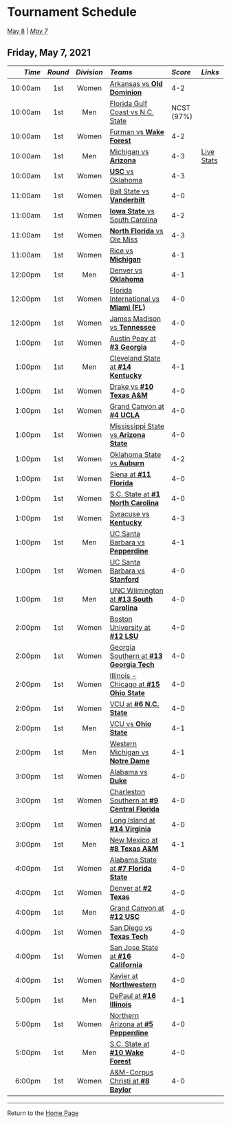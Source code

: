 # Tournament Schedule

[May 8](./05-08.md) &#124; _[May 7](./05-07.md)_

## Friday, May 7, 2021

|  _Time_ | _Round_ | _Division_ | _Teams_                                                                                     | _Score_    | _Links_                                                              |
| ------: | :-----: | :--------: | :------------------------------------------------------------------------------------------ | :--------- | :------------------------------------------------------------------- |
| 10:00am |   1st   |   Women    | [Arkansas vs <b>Old Dominion</b>](../ncaaw/matches/R1_3-4_ARK_vs_ODU.md)                    | 4-2        |                                                                      |
| 10:00am |   1st   |    Men     | [Florida Gulf Coast vs N.C. State](../ncaam/matches/R1_27-28_FGCU_vs_NCST.md)               | NCST (97%) |                                                                      |
| 10:00am |   1st   |   Women    | [Furman vs <b>Wake Forest</b>](../ncaaw/matches/R1_35-36_FUR_vs_WAKE.md)                    | 4-2        |                                                                      |
| 10:00am |   1st   |    Men     | [Michigan vs <b>Arizona</b>](../ncaam/matches/R1_37-38_MICH_vs_ARIZ.md)                     | 4-3        | [Live Stats](http://www.sidearmstats.com/ukentucky/tennis/xlive.htm) |
| 10:00am |   1st   |   Women    | [<b>USC</b> vs Oklahoma](../ncaaw/matches/R1_43-44_USC_vs_OKLA.md)                          | 4-3        |                                                                      |
| 11:00am |   1st   |   Women    | [Ball State vs <b>Vanderbilt</b>](../ncaaw/matches/R1_59-60_BALL_vs_VANDY.md)               | 4-0        |                                                                      |
| 11:00am |   1st   |   Women    | [<b>Iowa State</b> vs South Carolina](../ncaaw/matches/R1_45-46_ISU_vs_SCAR.md)             | 4-2        |                                                                      |
| 11:00am |   1st   |   Women    | [<b>North Florida</b> vs Ole Miss](../ncaaw/matches/R1_27-28_UNF_vs_MISS.md)                | 4-3        |                                                                      |
| 11:00am |   1st   |   Women    | [Rice vs <b>Michigan</b>](../ncaaw/matches/R1_21-22_RICE_vs_MICH.md)                        | 4-1        |                                                                      |
| 12:00pm |   1st   |    Men     | [Denver vs <b>Oklahoma</b>](../ncaam/matches/R1_13-14_DEN_vs_OKLA.md)                       | 4-1        |                                                                      |
| 12:00pm |   1st   |   Women    | [Florida International vs <b>Miami (FL)</b>](../ncaaw/matches/R1_11-12_FIU_vs_MIA.md)       | 4-0        |                                                                      |
| 12:00pm |   1st   |   Women    | [James Madison vs <b>Tennessee</b>](../ncaaw/matches/R1_37-38_JMU_vs_TENN.md)               | 4-0        |                                                                      |
|  1:00pm |   1st   |   Women    | [Austin Peay at <b>#3 Georgia</b>](../ncaaw/matches/R1_33-34_PEAY_vs_UGA.md)                | 4-0        |                                                                      |
|  1:00pm |   1st   |    Men     | [Cleveland State at <b>#14 Kentucky</b>](../ncaam/matches/R1_39-40_CLEV_vs_UK.md)           | 4-1        |                                                                      |
|  1:00pm |   1st   |   Women    | [Drake vs <b>#10 Texas A&M</b>](../ncaaw/matches/R1_55-56_DRKE_vs_AM.md)                    | 4-0        |                                                                      |
|  1:00pm |   1st   |   Women    | [Grand Canyon at <b>#4 UCLA</b>](../ncaaw/matches/R1_31-32_GCU_vs_UCLA.md)                  | 4-0        |                                                                      |
|  1:00pm |   1st   |   Women    | [Mississippi State vs <b>Arizona State</b>](../ncaaw/matches/R1_61-62_MSST_vs_AZST.md)      | 4-0        |                                                                      |
|  1:00pm |   1st   |   Women    | [Oklahoma State vs <b>Auburn</b>](../ncaaw/matches/R1_51-52_OKST_vs_AUB.md)                 | 4-2        |                                                                      |
|  1:00pm |   1st   |   Women    | [Siena at <b>#11 Florida</b>](../ncaaw/matches/R1_41-42_SIEN_vs_FLA.md)                     | 4-0        |                                                                      |
|  1:00pm |   1st   |   Women    | [S.C. State at <b>#1 North Carolina</b>](../ncaaw/matches/R1_1-2_SCST_vs_UNC.md)            | 4-0        |                                                                      |
|  1:00pm |   1st   |   Women    | [Syracuse vs <b>Kentucky</b>](../ncaaw/matches/R1_5-6_SYR_vs_UK.md)                         | 4-3        |                                                                      |
|  1:00pm |   1st   |    Men     | [UC Santa Barbara vs <b>Pepperdine</b>](../ncaam/matches/R1_21-22_UCSB_vs_PEPP.md)          | 4-1        |                                                                      |
|  1:00pm |   1st   |   Women    | [UC Santa Barbara vs <b>Stanford</b>](../ncaaw/matches/R1_19-20_UCSB_vs_STAN.md)            | 4-0        |                                                                      |
|  1:00pm |   1st   |    Men     | [UNC Wilmington at <b>#13 South Carolina</b>](../ncaam/matches/R1_25-26_UNCW_vs_SCAR.md)    | 4-0        |                                                                      |
|  2:00pm |   1st   |   Women    | [Boston University at <b>#12 LSU</b>](../ncaaw/matches/R1_23-24_BU_vs_LSU.md)               | 4-0        |                                                                      |
|  2:00pm |   1st   |   Women    | [Georgia Southern at <b>#13 Georgia Tech</b>](../ncaaw/matches/R1_25-26_GASO_vs_GT.md)      | 4-0        |                                                                      |
|  2:00pm |   1st   |   Women    | [Illinois - Chicago at <b>#15 Ohio State</b>](../ncaaw/matches/R1_57-58_UIC_vs_OSU.md)      | 4-0        |                                                                      |
|  2:00pm |   1st   |   Women    | [VCU at <b>#6 N.C. State</b>](../ncaaw/matches/R1_47-48_VCU_vs_NCST.md)                     | 4-0        |                                                                      |
|  2:00pm |   1st   |    Men     | [VCU vs <b>Ohio State</b>](../ncaam/matches/R1_53-54_VCU_vs_OSU.md)                         | 4-1        |                                                                      |
|  2:00pm |   1st   |    Men     | [Western Michigan vs <b>Notre Dame</b>](../ncaam/matches/R1_5-6_WMU_vs_ND.md)               | 4-1        |                                                                      |
|  3:00pm |   1st   |   Women    | [Alabama vs <b>Duke</b>](../ncaaw/matches/R1_13-14_BAMA_vs_DUKE.md)                         | 4-0        |                                                                      |
|  3:00pm |   1st   |   Women    | [Charleston Southern at <b>#9 Central Florida</b>](../ncaaw/matches/R1_9-10_CHSO_vs_UCF.md) | 4-0        |                                                                      |
|  3:00pm |   1st   |   Women    | [Long Island at <b>#14 Virginia</b>](../ncaaw/matches/R1_39-40_LIU_vs_UVA.md)               | 4-0        |                                                                      |
|  3:00pm |   1st   |    Men     | [New Mexico at <b>#8 Texas A&M</b>](../ncaam/matches/R1_15-16_UNM_vs_AM.md)                 | 4-1        |                                                                      |
|  4:00pm |   1st   |   Women    | [Alabama State at <b>#7 Florida State</b>](../ncaaw/matches/R1_49-50_ALST_vs_FSU.md)        | 4-0        |                                                                      |
|  4:00pm |   1st   |   Women    | [Denver at <b>#2 Texas</b>](../ncaaw/matches/R1_63-64_DEN_vs_TEX.md)                        | 4-0        |                                                                      |
|  4:00pm |   1st   |    Men     | [Grand Canyon at <b>#12 USC</b>](../ncaam/matches/R1_23-24_GCU_vs_USC.md)                   | 4-0        |                                                                      |
|  4:00pm |   1st   |   Women    | [San Diego vs <b>Texas Tech</b>](../ncaaw/matches/R1_29-30_USD_vs_TTU.md)                   | 4-0        |                                                                      |
|  4:00pm |   1st   |   Women    | [San Jose State at <b>#16 California</b>](../ncaaw/matches/R1_7-8_SJSU_vs_CAL.md)           | 4-0        |                                                                      |
|  4:00pm |   1st   |   Women    | [Xavier at <b>Northwestern</b>](../ncaaw/matches/R1_53-54_XAV_vs_NW.md)                     | 4-0        |                                                                      |
|  5:00pm |   1st   |    Men     | [DePaul at <b>#16 Illinois</b>](../ncaam/matches/R1_7-8_DEP_vs_ILL.md)                      | 4-1        |                                                                      |
|  5:00pm |   1st   |   Women    | [Northern Arizona at <b>#5 Pepperdine</b>](../ncaaw/matches/R1_17-18_NAU_vs_PEPP.md)        | 4-0        |                                                                      |
|  5:00pm |   1st   |    Men     | [S.C. State at <b>#10 Wake Forest</b>](../ncaam/matches/R1_55-56_SCST_vs_WAKE.md)           | 4-0        |                                                                      |
|  6:00pm |   1st   |   Women    | [A&M-Corpus Christi at <b>#8 Baylor</b>](../ncaaw/matches/R1_15-16_TAMCC_vs_BAY.md)         | 4-0        |                                                                      |

---

Return to the [Home Page](../../index.md)
